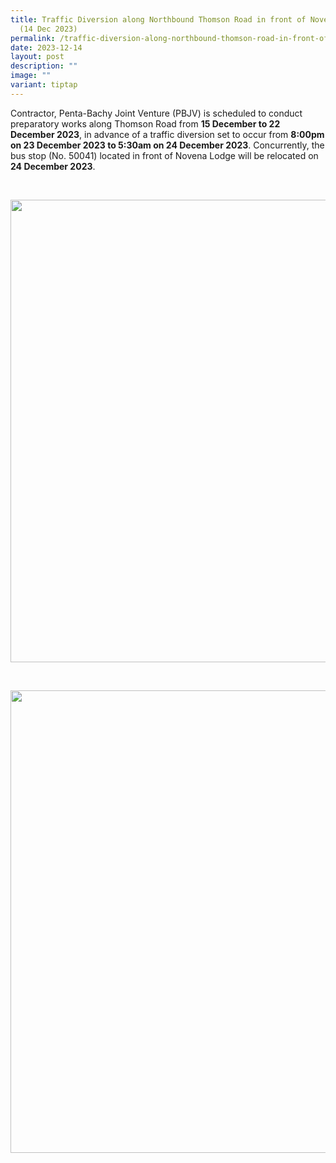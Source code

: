 ```yaml
---
title: Traffic Diversion along Northbound Thomson Road in front of Novena Lodge
  (14 Dec 2023)
permalink: /traffic-diversion-along-northbound-thomson-road-in-front-of-novena-lodge-14-dec-2023/
date: 2023-12-14
layout: post
description: ""
image: ""
variant: tiptap
---
```

<p>Contractor, Penta-Bachy Joint Venture (PBJV) is scheduled to conduct preparatory
works along Thomson Road from <strong>15 December to 22 December 2023</strong>,
in advance of a traffic diversion set to occur from <strong>8:00pm on 23 December 2023 to 5:30am on 24 December 2023</strong>.
Concurrently, the bus stop (No. 50041) located in front of Novena Lodge
will be relocated on <strong>24 December 2023</strong>.</p>
<p>
<br>
</p>
<div class="isomer-image-wrapper">
<img style="width: 740px; color: rgb(0, 0, 0); font-family: system-ui, -apple-system, &quot;system-ui&quot;, &quot;Segoe UI&quot;, Roboto, Oxygen, Ubuntu, Cantarell, &quot;Open Sans&quot;, &quot;Helvetica Neue&quot;, sans-serif; font-size: medium; font-style: normal; font-variant-ligatures: normal; font-variant-caps: normal; font-weight: 400; letter-spacing: normal; orphans: 2; text-align: start; text-indent: 0px; text-transform: none; widows: 2; word-spacing: 0px; -webkit-text-stroke-width: 0px; white-space: normal; text-decoration-thickness: initial; text-decoration-style: initial; text-decoration-color: initial;" height="auto" width="100%" src="https://moca.sgp1.cdn.digitaloceanspaces.com/News%20%26%20Notices/657afea9a8ec900617d30fda_Page%25201a.webp">
</div>
<p>
<br>
</p>
<div class="isomer-image-wrapper">
<img style="width: 740px; color: rgb(0, 0, 0); font-family: system-ui, -apple-system, &quot;system-ui&quot;, &quot;Segoe UI&quot;, Roboto, Oxygen, Ubuntu, Cantarell, &quot;Open Sans&quot;, &quot;Helvetica Neue&quot;, sans-serif; font-size: medium; font-style: normal; font-variant-ligatures: normal; font-variant-caps: normal; font-weight: 400; letter-spacing: normal; orphans: 2; text-align: start; text-indent: 0px; text-transform: none; widows: 2; word-spacing: 0px; -webkit-text-stroke-width: 0px; white-space: normal; text-decoration-thickness: initial; text-decoration-style: initial; text-decoration-color: initial;" height="auto" width="100%" src="https://moca.sgp1.cdn.digitaloceanspaces.com/News%20%26%20Notices/657afeb2cabac6c7e8b9b0f6_Page%25202.webp">
</div>
<p></p>
